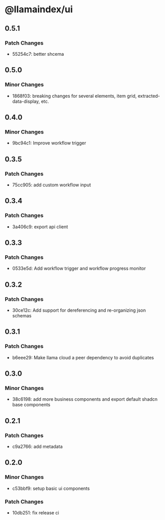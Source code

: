 # @llamaindex/ui

## 0.5.1

### Patch Changes

- 55254c7: better shcema

## 0.5.0

### Minor Changes

- 1868f03: breaking changes for several elements, item grid, extracted-data-display, etc.

## 0.4.0

### Minor Changes

- 9bc94c1: Improve workflow trigger

## 0.3.5

### Patch Changes

- 75cc905: add custom workflow input

## 0.3.4

### Patch Changes

- 3a406c9: export api client

## 0.3.3

### Patch Changes

- 0533e5d: Add workflow trigger and workflow progress monitor

## 0.3.2

### Patch Changes

- 30ce12c: Add support for dereferencing and re-organizing json schemas

## 0.3.1

### Patch Changes

- b6eee29: Make llama cloud a peer dependency to avoid duplicates

## 0.3.0

### Minor Changes

- 38c6198: add more business components and export default shadcn base components

## 0.2.1

### Patch Changes

- c9a2766: add metadata

## 0.2.0

### Minor Changes

- c53bbf9: setup basic ui components

### Patch Changes

- 10db251: fix release ci
